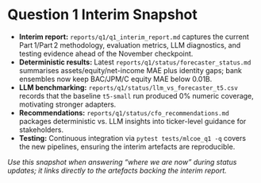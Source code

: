 # Question 1 Interim Snapshot

- **Interim report:** `reports/q1/q1_interim_report.md` captures the current Part 1/Part 2 methodology, evaluation metrics, LLM diagnostics, and testing evidence ahead of the November checkpoint.
- **Deterministic results:** Latest `reports/q1/status/forecaster_status.md` summarises assets/equity/net-income MAE plus identity gaps; bank ensembles now keep BAC/JPM/C equity MAE below $0.01$B.
- **LLM benchmarking:** `reports/q1/status/llm_vs_forecaster_t5.csv` records that the baseline `t5-small` run produced 0% numeric coverage, motivating stronger adapters.
- **Recommendations:** `reports/q1/status/cfo_recommendations.md` packages deterministic vs. LLM insights into ticker-level guidance for stakeholders.
- **Testing:** Continuous integration via `pytest tests/mlcoe_q1 -q` covers the new pipelines, ensuring the interim artefacts are reproducible.

_Use this snapshot when answering “where we are now” during status updates; it links directly to the artefacts backing the interim report._
